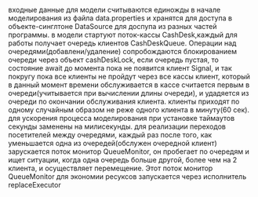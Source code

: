 входные данные для модели считываются единожды в начале моделирования из файла data.properties и хранятся для доступа в объекте-синглтоне DataSource для доспупа из разных частей программы.
в модели стартуют поток-кассы CashDesk,каждый для работы получает очередь клиентов CashDeskQueue.
Операции над очередями(добавлени/удаление) сопробождаются блокированием очереди через объект cashDeskLock, если очередь пустая, то состояние await до момента пока не появится клиент Signal, и так покругу пока все клиенты не пройдут через все кассы
клиент, который в данный момент времени обслуживается в кассе считается первым в очереди(учитывается при вычислении длины очереди), и удадяется из очереди по окончании обслуживания клиента.
клиенты приходят по одному случайным образом не реже одного клиента в минуту(60 сек). 
для ускорения процесса моделирования при установке таймаутов секунды заменены на милисекунды.
для реализации переходов посетителей между очередями, каждый раз после того, как уменьшается одна из очередей(обслужен очередной клиент) зарускается поток монитор QueueMonitor, он пробегает по очередям и ищет ситуации, когда одна очередь больше другой, более чем на 2 клиента, и осуществляет перемещение.
Этот поток монитор QueueMonitor для экономии ресуксов запускается через исполнитель replaceExecutor
